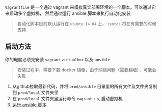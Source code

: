 
`Vagrantfile` 是一个通过 vagrant 来模拟真实部署环境的一个脚本。可以通过它来启动多个虚拟机，
然后通过运行 ansible 脚本来执行自动化安装

> 自动化脚本目前默认运行在 `ubuntu 14.04` 上， `centos` 将在有需要的时候支持

## 启动方法

你的电脑必须先安装 `vagrant` `virtualbox` 以及 `ansible`

> 安装过程中，需要下载 docker 镜像，由于网络问题（需要翻墙），可能会失败

1. 从github拉取最新代码，并将 `prod/ansible` 目录里的所有文件及文件夹复制到 `prod/local` 文件夹里
2. 在 `prod/local` 文件夹里运行命令 `vagrant up`, 启动虚拟机
3. [运行 ansible 脚本](https://github.com/peterwangpei/mesos-poc/tree/master/prod/ansible)
